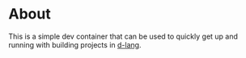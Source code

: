 # About
This is a simple dev container that can be used to quickly get up and running with building projects in [d-lang](https://dlang.org/).
